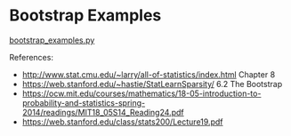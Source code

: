 # Bootstrap Examples

[bootstrap_examples.py](bootstrap_examples.py)

References:

  - http://www.stat.cmu.edu/~larry/all-of-statistics/index.html Chapter 8
  - https://web.stanford.edu/~hastie/StatLearnSparsity/ 6.2 The Bootstrap
  - https://ocw.mit.edu/courses/mathematics/18-05-introduction-to-probability-and-statistics-spring-2014/readings/MIT18_05S14_Reading24.pdf
  - https://web.stanford.edu/class/stats200/Lecture19.pdf
